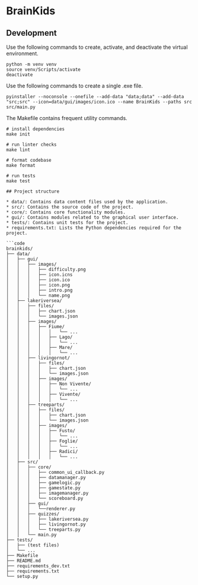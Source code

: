 # BrainKids

## Development

Use the following commands to create, activate, and deactivate the virtual environment.

```shell
python -m venv venv
source venv/Scripts/activate
deactivate
```

Use the following commands to create a single .exe file.

```shell
pyinstaller --noconsole --onefile --add-data "data;data" --add-data "src;src" --icon=data/gui/images/icon.ico --name BrainKids --paths src src/main.py
```

The Makefile contains frequent utility commands.

```shell
# install dependencies
make init

# run linter checks
make lint

# format codebase
make format

# run tests
make test

## Project structure

* data/: Contains data content files used by the application.
* src/: Contains the source code of the project.
* core/: Contains core functionality modules.
* gui/: Contains modules related to the graphical user interface.
* tests/: Contains unit tests for the project.
* requirements.txt: Lists the Python dependencies required for the project.

```code
brainkids/
├── data/
│   ├── gui/
│   │   ├── images/
│   │   │   ├── difficulty.png
│   │   │   ├── icon.icns
│   │   │   ├── icon.ico
│   │   │   ├── icon.png
│   │   │   ├── intro.png
│   │   │   └── name.png
│   ├── lakeriversea/
│   │   ├── files/
│   │   │   ├── chart.json
│   │   │   └── images.json
│   │   ├── images/
│   │   │   ├── Fiume/
│   │   │   │   │   └── ...
│   │   │   │   ├── Lago/
│   │   │   │   │   └── ...
│   │   │   │   ├── Mare/
│   │   │   │   │   └── ...
│   │   ├── livingornot/
│   │   │   ├── files/
│   │   │   │   ├── chart.json
│   │   │   │   └── images.json
│   │   │   ├── images/
│   │   │   │   ├── Non Vivente/
│   │   │   │   │   └── ...
│   │   │   │   ├── Vivente/
│   │   │   │   │   └── ...
│   │   ├── treeparts/
│   │   │   ├── files/
│   │   │   │   ├── chart.json
│   │   │   │   └── images.json
│   │   │   ├── images/
│   │   │   │   ├── Fusto/
│   │   │   │   │   └── ...
│   │   │   │   ├── Foglie/
│   │   │   │   │   └── ...
│   │   │   │   ├── Radici/
│   │   │   │   │   └── ...
│   ├── src/
│   │   ├── core/
│   │   │   ├── common_ui_callback.py
│   │   │   ├── datamanager.py
│   │   │   ├── gamelogic.py
│   │   │   ├── gamestate.py
│   │   │   ├── imagemanager.py
│   │   │   └── scoreboard.py
│   │   ├── gui/
│   │   │   └──renderer.py
│   │   ├── quizzes/
│   │   │   ├── lakeriversea.py
│   │   │   ├── livingornot.py
│   │   │   └── treeparts.py
│   │   └── main.py
├── tests/
│   ├── (test files)
│   └── ...
├── Makefile
├── README.md
├── requirements_dev.txt
├── requirements.txt
└── setup.py
```
